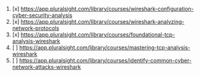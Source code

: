 1. [x] https://app.pluralsight.com/library/courses/wireshark-configuration-cyber-security-analysis
2. [x] https://app.pluralsight.com/library/courses/wireshark-analyzing-network-protocols
3. [x] https://app.pluralsight.com/library/courses/foundational-tcp-analysis-wireshark
4. [ ] https://app.pluralsight.com/library/courses/mastering-tcp-analysis-wireshark
5. [ ] https://app.pluralsight.com/library/courses/identify-common-cyber-network-attacks-wireshark
